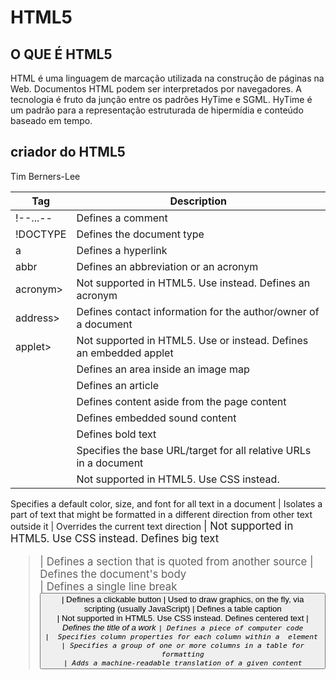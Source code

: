 # HTML5

## O QUE É HTML5
HTML é uma linguagem de marcação utilizada na construção de páginas na Web. Documentos HTML podem ser interpretados por navegadores. A tecnologia é fruto da junção entre os padrões HyTime e SGML. HyTime é um padrão para a representação estruturada de hipermídia e conteúdo baseado em tempo. 

## criador do HTML5
Tim Berners-Lee

Tag       | Description 
--------- | ------      
!--...--  | Defines a comment
!DOCTYPE| Defines the document type
a       |	Defines a hyperlink
abbr    |	Defines an abbreviation or an acronym
acronym> |	Not supported in HTML5. Use <abbr> instead. Defines an acronym
address> |	Defines contact information for the author/owner of a document
applet>  |	Not supported in HTML5. Use <embed> or <object> instead. Defines an embedded applet
<area>    |	Defines an area inside an image map
<article> |	Defines an article
<aside>   |	Defines content aside from the page content
<audio>|	Defines embedded sound content
<b>|	Defines bold text
<base>|	Specifies the base URL/target for all relative URLs in a document
<basefont>|	Not supported in HTML5. Use CSS instead.
Specifies a default color, size, and font for all text in a document
<bdi>|	Isolates a part of text that might be formatted in a different direction from other text outside it
<bdo>|	Overrides the current text direction
<big>|	Not supported in HTML5. Use CSS instead.
Defines big text
<blockquote>|	Defines a section that is quoted from another source
<body>|	Defines the document's body
<br>|	Defines a single line break
<button>|	Defines a clickable button
<canvas>|	Used to draw graphics, on the fly, via scripting (usually JavaScript)
<caption>|	Defines a table caption
<center>|	Not supported in HTML5. Use CSS instead.
Defines centered text
<cite>|	Defines the title of a work
<code>|	Defines a piece of computer code
<col>|	Specifies column properties for each column within a <colgroup> element 
<colgroup>|	Specifies a group of one or more columns in a table for formatting
<data>|	Adds a machine-readable translation of a given content
<datalist>|	Specifies a list of pre-defined options for input controls
<dd>|	Defines a description/value of a term in a description list
<del>|	Defines text that has been deleted from a document
<details>|	Defines additional details that the user can view or hide
<dfn>|	Specifies a term that is going to be defined within the content
<dialog>|	Defines a dialog box or window
<dir>|	Not supported in HTML5. Use <ul> instead.
Defines a directory list
<div>|	Defines a section in a document
<dl>|	Defines a description list
<dt>|	Defines a term/name in a description list
<em>|	Defines emphasized text 
<embed>|	Defines a container for an external application
<fieldset>|	Groups related elements in a form
<figcaption>|	Defines a caption for a <figure> element
<figure>|	Specifies self-contained content
<font>|	Not supported in HTML5. Use CSS instead.
Defines font, color, and size for text
<footer>|	Defines a footer for a document or section
<form>|	Defines an HTML form for user input
<frame>|	Not supported in HTML5.
Defines a window (a frame) in a frameset
<frameset>|	Not supported in HTML5.
Defines a set of frames
<h1> to <h6>|	Defines HTML headings
<head>|	Contains metadata/information for the document
<header>|	Defines a header for a document or section
<hr>|	Defines a thematic change in the content
<html>|	Defines the root of an HTML document
<i>|	Defines a part of text in an alternate voice or mood
<iframe>|	Defines an inline frame
<img>|	Defines an image
<input>|	Defines an input control
<ins>|	Defines a text that has been inserted into a document
<kbd>	Defines keyboard input
<label>|	Defines a label for an <input> element
<legend>|	Defines a caption for a <fieldset> element
<li>|	Defines a list item
<link>|	Defines the relationship between a document and an external resource (most used to link to style sheets)
<main>|	Specifies the main content of a document
<map>|	Defines an image map
<mark>|	Defines marked/highlighted text
<meta>|	Defines metadata about an HTML document
<meter>|	Defines a scalar measurement within a known range (a gauge)
<nav>|	Defines navigation links
<noframes>|	Not supported in HTML5.
Defines an alternate content for users that do not support frames
<noscript>|	Defines an alternate content for users that do not support client-side scripts
<object>|	Defines a container for an external application
<ol>|	Defines an ordered list
<optgroup>|	Defines a group of related options in a drop-down list
<option>|	Defines an option in a drop-down list
<output>|	Defines the result of a calculation
<p>|	Defines a paragraph
<param>|	Defines a parameter for an object
<picture>|	Defines a container for multiple image resources
<pre>|	Defines preformatted text
<progress>|	Represents the progress of a task
<q>|	Defines a short quotation
<rp>|	Defines what to show in browsers that do not support ruby annotations
<rt>|	Defines an explanation/pronunciation of characters (for East Asian typography)
<ruby>|	Defines a ruby annotation (for East Asian typography)
<s>|	Defines text that is no longer correct
<samp>|	Defines sample output from a computer program
<script>|	Defines a client-side script
<section>|	Defines a section in a document
<select>|	Defines a drop-down list
<small>|	Defines smaller text
<source>|	Defines multiple media resources for media elements (<video> and <audio>)
<span>|	Defines a section in a document
<strike>|	Not supported in HTML5. Use <del> or <s> instead.
Defines strikethrough text
<strong>|	Defines important text
<style>|	Defines style information for a document
<sub>|	Defines subscripted text
<summary>|	Defines a visible heading for a <details> element
<sup>|	Defines superscripted text
<svg>|	Defines a container for SVG graphics
<table>|	Defines a table
<tbody>|	Groups the body content in a table
<td>|	Defines a cell in a table
<template>|	Defines a container for content that should be hidden when the page loads
<textarea>|	Defines a multiline input control (text area)
<tfoot>|	Groups the footer content in a table
<th>|	Defines a header cell in a table
<thead>|	Groups the header content in a table
<time>|	Defines a specific time (or datetime)
<title>|	Defines a title for the document
<tr>|	Defines a row in a table
<track>|	Defines text tracks for media elements (<video> and <audio>)
<tt>|	Not supported in HTML5. Use CSS instead.
Defines teletype text
<u>|	Defines some text that is unarticulated and styled differently from normal text
<ul>|	Defines an unordered list
<var>|	Defines a variable
video>|	Defines embedded video content
wbr>|	Defines a possible line-break
